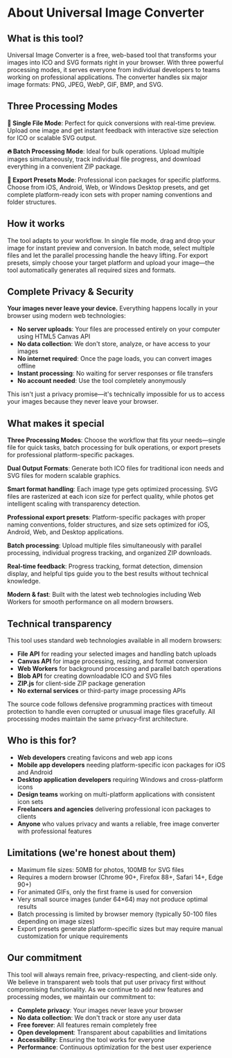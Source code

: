 # About Universal Image Converter

## What is this tool?

Universal Image Converter is a free, web-based tool that transforms your images into ICO and SVG formats right in your browser. With three powerful processing modes, it serves everyone from individual developers to teams working on professional applications. The converter handles six major image formats: PNG, JPEG, WebP, GIF, BMP, and SVG.

## Three Processing Modes

**🎯 Single File Mode**: Perfect for quick conversions with real-time preview. Upload one image and get instant feedback with interactive size selection for ICO or scalable SVG output.

**🔥 Batch Processing Mode**: Ideal for bulk operations. Upload multiple images simultaneously, track individual file progress, and download everything in a convenient ZIP package.

**🎨 Export Presets Mode**: Professional icon packages for specific platforms. Choose from iOS, Android, Web, or Windows Desktop presets, and get complete platform-ready icon sets with proper naming conventions and folder structures.

## How it works

The tool adapts to your workflow. In single file mode, drag and drop your image for instant preview and conversion. In batch mode, select multiple files and let the parallel processing handle the heavy lifting. For export presets, simply choose your target platform and upload your image—the tool automatically generates all required sizes and formats.

## Complete Privacy & Security

**Your images never leave your device.** Everything happens locally in your browser using modern web technologies:

- **No server uploads**: Your files are processed entirely on your computer using HTML5 Canvas API
- **No data collection**: We don't store, analyze, or have access to your images
- **No internet required**: Once the page loads, you can convert images offline
- **Instant processing**: No waiting for server responses or file transfers
- **No account needed**: Use the tool completely anonymously

This isn't just a privacy promise—it's technically impossible for us to access your images because they never leave your browser.

## What makes it special

**Three Processing Modes**: Choose the workflow that fits your needs—single file for quick tasks, batch processing for bulk operations, or export presets for professional platform-specific packages.

**Dual Output Formats**: Generate both ICO files for traditional icon needs and SVG files for modern scalable graphics.

**Smart format handling**: Each image type gets optimized processing. SVG files are rasterized at each icon size for perfect quality, while photos get intelligent scaling with transparency detection.

**Professional export presets**: Platform-specific packages with proper naming conventions, folder structures, and size sets optimized for iOS, Android, Web, and Desktop applications.

**Batch processing**: Upload multiple files simultaneously with parallel processing, individual progress tracking, and organized ZIP downloads.

**Real-time feedback**: Progress tracking, format detection, dimension display, and helpful tips guide you to the best results without technical knowledge.

**Modern & fast**: Built with the latest web technologies including Web Workers for smooth performance on all modern browsers.

## Technical transparency

This tool uses standard web technologies available in all modern browsers:
- **File API** for reading your selected images and handling batch uploads
- **Canvas API** for image processing, resizing, and format conversion
- **Web Workers** for background processing and parallel batch operations
- **Blob API** for creating downloadable ICO and SVG files
- **ZIP.js** for client-side ZIP package generation
- **No external services** or third-party image processing APIs

The source code follows defensive programming practices with timeout protection to handle even corrupted or unusual image files gracefully. All processing modes maintain the same privacy-first architecture.

## Who is this for?

- **Web developers** creating favicons and web app icons
- **Mobile app developers** needing platform-specific icon packages for iOS and Android
- **Desktop application developers** requiring Windows and cross-platform icons
- **Design teams** working on multi-platform applications with consistent icon sets
- **Freelancers and agencies** delivering professional icon packages to clients
- **Anyone** who values privacy and wants a reliable, free image converter with professional features

## Limitations (we're honest about them)

- Maximum file sizes: 50MB for photos, 100MB for SVG files
- Requires a modern browser (Chrome 90+, Firefox 88+, Safari 14+, Edge 90+)
- For animated GIFs, only the first frame is used for conversion
- Very small source images (under 64×64) may not produce optimal results
- Batch processing is limited by browser memory (typically 50-100 files depending on image sizes)
- Export presets generate platform-specific sizes but may require manual customization for unique requirements

## Our commitment

This tool will always remain free, privacy-respecting, and client-side only. We believe in transparent web tools that put user privacy first without compromising functionality. As we continue to add new features and processing modes, we maintain our commitment to:

- **Complete privacy**: Your images never leave your browser
- **No data collection**: We don't track or store any user data
- **Free forever**: All features remain completely free
- **Open development**: Transparent about capabilities and limitations
- **Accessibility**: Ensuring the tool works for everyone
- **Performance**: Continuous optimization for the best user experience
